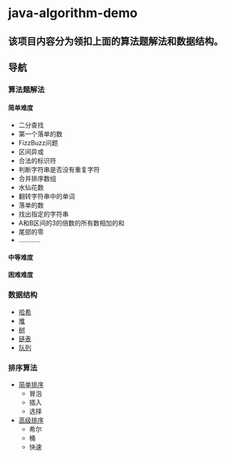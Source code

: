 # java-algorithm-demo
## 该项目内容分为领扣上面的算法题解法和数据结构。

## 导航
### 算法题解法
 #### 简单难度
  - 二分查找
  - 第一个落单的数
  - FizzBuzz问题
  - 区间异或
  - 合法的标识符
  - 判断字符串是否没有重复字符
  - 合并排序数组
  - 水仙花数
  - 翻转字符串中的单词
  - 落单的数
  - 找出指定的字符串
  - A和B区间的3的倍数的所有数相加的和
  - 尾部的零
  - ............
 #### 中等难度
 #### 困难难度
 
 ### 数据结构
 - [哈希](https://github.com/q297218757/java-algorithm-demo/tree/master/src/com/java/structure/hash)
 - [堆](https://github.com/q297218757/java-algorithm-demo/tree/master/src/com/java/structure/heap)
 - [树](https://github.com/q297218757/java-algorithm-demo/tree/master/src/com/java/structure/tree)
 - [链表](https://github.com/q297218757/java-algorithm-demo/tree/master/src/com/java/structure/link)
 - [队列](https://github.com/q297218757/java-algorithm-demo/tree/master/src/com/java/structure/queue)
 
 ### 排序算法
  - [简单排序](https://github.com/q297218757/java-algorithm-demo/sort/general/)
    - 冒泡
    - 插入   
    - 选择  
  - [高级排序](https://github.com/q297218757/java-algorithm-demo/sort/senior/)
    - 希尔
    - 桶
    - 快速
    
